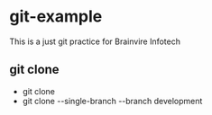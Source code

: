 # git-example
This is a just git practice for Brainvire Infotech

## git clone
- git clone <link>
- git clone --single-branch --branch development <link>
